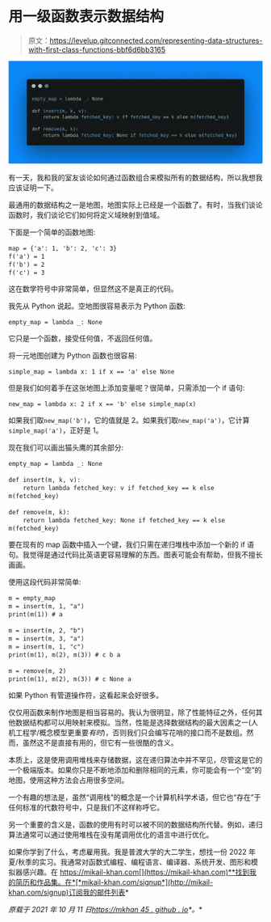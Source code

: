 # 用一级函数表示数据结构

> 原文：<https://levelup.gitconnected.com/representing-data-structures-with-first-class-functions-bbf6d6bb3165>

![](img/8022ca0c5209a194520dec6ea6adbb42.png)

有一天，我和我的室友谈论如何通过函数组合来模拟所有的数据结构，所以我想我应该证明一下。

最通用的数据结构之一是地图，地图实际上已经是一个函数了。有时，当我们谈论函数时，我们谈论它们如何将定义域映射到值域。

下面是一个简单的函数地图:

```
map = {'a': 1, 'b': 2, 'c': 3}
f('a') = 1
f('b') = 2
f('c') = 3
```

这在数学符号中非常简单，但显然这不是真正的代码。

我先从 Python 说起。空地图很容易表示为 Python 函数:

```
empty_map = lambda _: None
```

它只是一个函数，接受任何值，不返回任何值。

将一元地图创建为 Python 函数也很容易:

```
simple_map = lambda x: 1 if x == 'a' else None
```

但是我们如何着手在这张地图上添加变量呢？很简单，只需添加一个 if 语句:

```
new_map = lambda x: 2 if x == 'b' else simple_map(x)
```

如果我们取`new_map('b')`，它的值就是 2。如果我们取`new_map('a')`，它计算`simple_map('a')`，正好是 1。

现在我们可以画出猫头鹰的其余部分:

```
empty_map = lambda _: None

def insert(m, k, v):
    return lambda fetched_key: v if fetched_key == k else m(fetched_key)

def remove(m, k):
    return lambda fetched_key: None if fetched_key == k else m(fetched_key)
```

要在现有的 map 函数中插入一个键，我们只需在递归堆栈中添加一个新的 if 语句。我觉得是通过代码比英语更容易理解的东西。图表可能会有帮助，但我不擅长画画。

使用这段代码非常简单:

```
m = empty_map
m = insert(m, 1, "a")
print(m(1)) # a

m = insert(m, 2, "b")
m = insert(m, 3, "a")
m = insert(m, 1, "c")
print(m(1), m(2), m(3)) # c b a

m = remove(m, 2)
print(m(1), m(2), m(3)) # c None a
```

如果 Python 有管道操作符，这看起来会好很多。

仅仅用函数来制作地图是相当容易的。我认为很明显，除了性能特征之外，任何其他数据结构都可以用映射来模拟。当然，性能是选择数据结构的最大因素之一(人机工程学/概念模型更重要*有时*)，否则我们只会编写花哨的接口而不是数组。然而，虽然这不是直接有用的，但它有一些很酷的含义。

本质上，这是使用调用堆栈来存储数据，这在递归算法中并不罕见，尽管这是它的一个极端版本。如果你只是不断地添加和删除相同的元素，你可能会有一个“空”的地图，使用这种方法会占用很多空间。

一个有趣的想法是，虽然“调用栈”的概念是一个计算机科学术语，但它也“存在”于任何标准的代数符号中，只是我们不这样称呼它。

另一个重要的含义是，函数的使用有时可以被不同的数据结构所代替。例如，递归算法通常可以通过使用堆栈在没有尾调用优化的语言中进行优化。

如果你学到了什么，考虑雇用我。我是普渡大学的大二学生，想找一份 2022 年夏/秋季的实习。我通常对函数式编程、编程语言、编译器、系统开发、图形和模拟器感兴趣。在 https://mikail-khan.com[](https://mikail-khan.com)**找到我的简历和作品集。在*[*mikail-khan.com/signup*](http://mikail-khan.com/signup)订阅我的邮件列表*

**原载于 2021 年 10 月 11 日*[*https://mkhan 45 . github . io*](https://mkhan45.github.io/2021/10/11/fmap.html)*。**